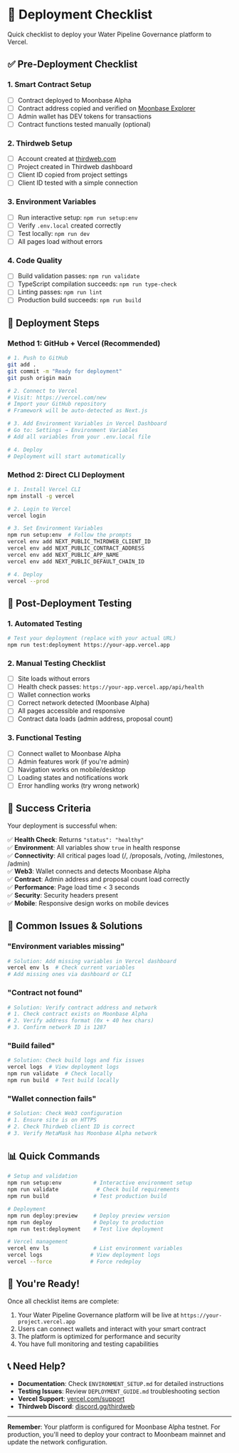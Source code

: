 # 🚀 Deployment Checklist

Quick checklist to deploy your Water Pipeline Governance platform to Vercel.

## ✅ **Pre-Deployment Checklist**

### 1. **Smart Contract Setup**
- [ ] Contract deployed to Moonbase Alpha
- [ ] Contract address copied and verified on [Moonbase Explorer](https://moonbase.moonscan.io)
- [ ] Admin wallet has DEV tokens for transactions
- [ ] Contract functions tested manually (optional)

### 2. **Thirdweb Setup** 
- [ ] Account created at [thirdweb.com](https://thirdweb.com/dashboard)
- [ ] Project created in Thirdweb dashboard
- [ ] Client ID copied from project settings
- [ ] Client ID tested with a simple connection

### 3. **Environment Variables**
- [ ] Run interactive setup: `npm run setup:env`
- [ ] Verify `.env.local` created correctly
- [ ] Test locally: `npm run dev`
- [ ] All pages load without errors

### 4. **Code Quality**
- [ ] Build validation passes: `npm run validate`
- [ ] TypeScript compilation succeeds: `npm run type-check`
- [ ] Linting passes: `npm run lint`
- [ ] Production build succeeds: `npm run build`

## 🚀 **Deployment Steps**

### Method 1: GitHub + Vercel (Recommended)

```bash
# 1. Push to GitHub
git add .
git commit -m "Ready for deployment"
git push origin main

# 2. Connect to Vercel
# Visit: https://vercel.com/new
# Import your GitHub repository
# Framework will be auto-detected as Next.js

# 3. Add Environment Variables in Vercel Dashboard
# Go to: Settings → Environment Variables
# Add all variables from your .env.local file

# 4. Deploy
# Deployment will start automatically
```

### Method 2: Direct CLI Deployment

```bash
# 1. Install Vercel CLI
npm install -g vercel

# 2. Login to Vercel
vercel login

# 3. Set Environment Variables
npm run setup:env  # Follow the prompts
vercel env add NEXT_PUBLIC_THIRDWEB_CLIENT_ID
vercel env add NEXT_PUBLIC_CONTRACT_ADDRESS
vercel env add NEXT_PUBLIC_APP_NAME
vercel env add NEXT_PUBLIC_DEFAULT_CHAIN_ID

# 4. Deploy
vercel --prod
```

## 🧪 **Post-Deployment Testing**

### 1. **Automated Testing**
```bash
# Test your deployment (replace with your actual URL)
npm run test:deployment https://your-app.vercel.app
```

### 2. **Manual Testing Checklist**
- [ ] Site loads without errors
- [ ] Health check passes: `https://your-app.vercel.app/api/health`
- [ ] Wallet connection works
- [ ] Correct network detected (Moonbase Alpha)
- [ ] All pages accessible and responsive
- [ ] Contract data loads (admin address, proposal count)

### 3. **Functional Testing**
- [ ] Connect wallet to Moonbase Alpha
- [ ] Admin features work (if you're admin)
- [ ] Navigation works on mobile/desktop
- [ ] Loading states and notifications work
- [ ] Error handling works (try wrong network)

## 🎯 **Success Criteria**

Your deployment is successful when:

✅ **Health Check**: Returns `"status": "healthy"`  
✅ **Environment**: All variables show `true` in health response  
✅ **Connectivity**: All critical pages load (/, /proposals, /voting, /milestones, /admin)  
✅ **Web3**: Wallet connects and detects Moonbase Alpha  
✅ **Contract**: Admin address and proposal count load correctly  
✅ **Performance**: Page load time < 3 seconds  
✅ **Security**: Security headers present  
✅ **Mobile**: Responsive design works on mobile devices  

## 🚨 **Common Issues & Solutions**

### **"Environment variables missing"**
```bash
# Solution: Add missing variables in Vercel dashboard
vercel env ls  # Check current variables
# Add missing ones via dashboard or CLI
```

### **"Contract not found"** 
```bash
# Solution: Verify contract address and network
# 1. Check contract exists on Moonbase Alpha
# 2. Verify address format (0x + 40 hex chars)
# 3. Confirm network ID is 1287
```

### **"Build failed"**
```bash
# Solution: Check build logs and fix issues
vercel logs  # View deployment logs
npm run validate  # Check locally
npm run build  # Test build locally
```

### **"Wallet connection fails"**
```bash
# Solution: Check Web3 configuration
# 1. Ensure site is on HTTPS
# 2. Check Thirdweb client ID is correct
# 3. Verify MetaMask has Moonbase Alpha network
```

## 📊 **Quick Commands**

```bash
# Setup and validation
npm run setup:env          # Interactive environment setup
npm run validate            # Check build requirements
npm run build              # Test production build

# Deployment
npm run deploy:preview     # Deploy preview version
npm run deploy             # Deploy to production
npm run test:deployment    # Test live deployment

# Vercel management
vercel env ls              # List environment variables
vercel logs               # View deployment logs
vercel --force            # Force redeploy
```

## 🎉 **You're Ready!**

Once all checklist items are complete:

1. Your Water Pipeline Governance platform will be live at `https://your-project.vercel.app`
2. Users can connect wallets and interact with your smart contract
3. The platform is optimized for performance and security
4. You have full monitoring and testing capabilities

## 📞 **Need Help?**

- **Documentation**: Check `ENVIRONMENT_SETUP.md` for detailed instructions
- **Testing Issues**: Review `DEPLOYMENT_GUIDE.md` troubleshooting section
- **Vercel Support**: [vercel.com/support](https://vercel.com/support)
- **Thirdweb Discord**: [discord.gg/thirdweb](https://discord.gg/thirdweb)

---

**Remember**: Your platform is configured for Moonbase Alpha testnet. For production, you'll need to deploy your contract to Moonbeam mainnet and update the network configuration.
